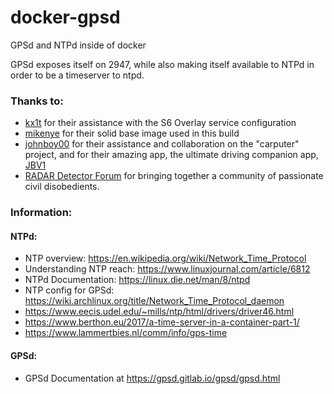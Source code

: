 # docker-gpsd
GPSd and NTPd inside of docker

GPSd exposes itself on 2947, while also making itself
available to NTPd in order to be a timeserver to ntpd.

### Thanks to:
- [kx1t](https://github.com/kx1t) for their assistance with the S6 Overlay service configuration
- [mikenye](https://github.com/mikenye) for their solid base image used in this build
- [johnboy00](https://www.rdforum.org/members/12420/) for their assistance and collaboration on the "carputer" project, and for their amazing app, the ultimate driving companion app, [JBV1](https://jbv1.net/)
- [RADAR Detector Forum](https://www.rdforum.org/) for bringing together a community of passionate civil disobedients.

### Information:

#### NTPd:
- NTP overview: https://en.wikipedia.org/wiki/Network_Time_Protocol
- Understanding NTP reach: https://www.linuxjournal.com/article/6812
- NTPd Documentation: https://linux.die.net/man/8/ntpd
- NTP config for GPSd: https://wiki.archlinux.org/title/Network_Time_Protocol_daemon
- https://www.eecis.udel.edu/~mills/ntp/html/drivers/driver46.html
- https://www.berthon.eu/2017/a-time-server-in-a-container-part-1/
- https://www.lammertbies.nl/comm/info/gps-time

#### GPSd:
- GPSd Documentation at https://gpsd.gitlab.io/gpsd/gpsd.html
